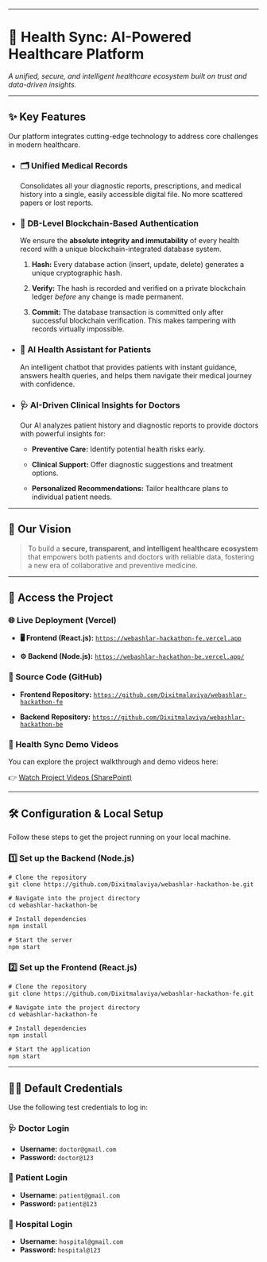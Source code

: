 

----------
# 🏥 Health Sync: AI-Powered Healthcare Platform

_A unified, secure, and intelligent healthcare ecosystem built on trust and data-driven insights._

----------

## ✨ Key Features

Our platform integrates cutting-edge technology to address core challenges in modern healthcare.

-   ### 🗂️ Unified Medical Records

    Consolidates all your diagnostic reports, prescriptions, and medical history into a single, easily accessible digital file. No more scattered papers or lost reports.

-   ### 🔗 DB-Level Blockchain-Based Authentication

    We ensure the **absolute integrity and immutability** of every health record with a unique blockchain-integrated database system.

    1.  **Hash:** Every database action (insert, update, delete) generates a unique cryptographic hash.

    2.  **Verify:** The hash is recorded and verified on a private blockchain ledger _before_ any change is made permanent.

    3.  **Commit:** The database transaction is committed only after successful blockchain verification. This makes tampering with records virtually impossible.

-   ### 🤖 AI Health Assistant for Patients

    An intelligent chatbot that provides patients with instant guidance, answers health queries, and helps them navigate their medical journey with confidence.

-   ### 🩺 AI-Driven Clinical Insights for Doctors

    Our AI analyzes patient history and diagnostic reports to provide doctors with powerful insights for:

    -   **Preventive Care:** Identify potential health risks early.

    -   **Clinical Support:** Offer diagnostic suggestions and treatment options.

    -   **Personalized Recommendations:** Tailor healthcare plans to individual patient needs.


----------

## 🌟 Our Vision

> To build a **secure, transparent, and intelligent healthcare ecosystem** that empowers both patients and doctors with reliable data, fostering a new era of collaborative and preventive medicine.

----------

## 🚀 Access the Project

### 🌐 Live Deployment (Vercel)

-   **🖥️ Frontend (React.js):** [`https://webashlar-hackathon-fe.vercel.app`](https://webashlar-hackathon-fe.vercel.app/)

-   **⚙️ Backend (Node.js):** [`https://webashlar-hackathon-be.vercel.app/`](https://webashlar-hackathon-be.vercel.app/)


### 📂 Source Code (GitHub)

-   **Frontend Repository:** [`https://github.com/Dixitmalaviya/webashlar-hackathon-fe`](https://github.com/Dixitmalaviya/webashlar-hackathon-fe)

-   **Backend Repository:** [`https://github.com/Dixitmalaviya/webashlar-hackathon-be`](https://github.com/Dixitmalaviya/webashlar-hackathon-be)


### 🎥 Health Sync Demo Videos

You can explore the project walkthrough and demo videos here:

👉 [Watch Project Videos (SharePoint)](https://webashlarr-my.sharepoint.com/:f:/g/personal/harsh_modi_webashlar_com/EnMp_T0o6fxHllypEDkYZkkBuSL5EcZpuzD6T0SOGKBX3g?e=1S0Ndf)

----------

## 🛠️ Configuration & Local Setup

Follow these steps to get the project running on your local machine.

### 1️⃣ **Set up the Backend (Node.js)**

```
# Clone the repository
git clone https://github.com/Dixitmalaviya/webashlar-hackathon-be.git

# Navigate into the project directory
cd webashlar-hackathon-be

# Install dependencies
npm install

# Start the server
npm start

```

### 2️⃣ **Set up the Frontend (React.js)**

```
# Clone the repository
git clone https://github.com/Dixitmalaviya/webashlar-hackathon-fe.git

# Navigate into the project directory
cd webashlar-hackathon-fe

# Install dependencies
npm install

# Start the application
npm start

```

----------

## 🧑‍⚕️ Default Credentials  

Use the following test credentials to log in:  

### 🩺 Doctor Login  

- **Username:** `doctor@gmail.com`
- **Password:** `doctor@123`  


### 👤 Patient Login  
- **Username:** `patient@gmail.com`  
- **Password:** `patient@123`

### 🏥 Hospital Login 
- **Username:** `hospital@gmail.com`  
- **Password:** `hospital@123`